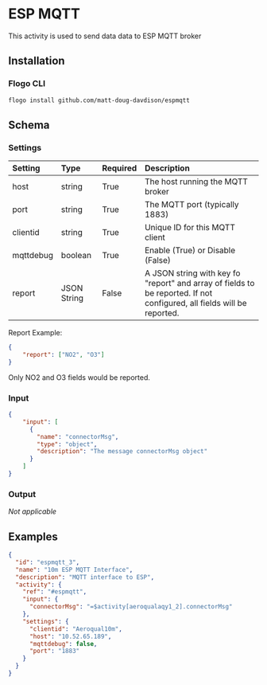 # ESP MQTT
This activity is used to send data data to ESP MQTT broker

## Installation
### Flogo CLI
```bash
flogo install github.com/matt-doug-davdison/espmqtt
```

## Schema

### Settings

| Setting     | Type   | Required  | Description |
|:------------|:-------|:----------|:------------|
| host  | string      | True | The host running the MQTT broker|
| port | string | True | The MQTT port (typically 1883)|
| clientid | string | True | Unique ID for this MQTT client|
| mqttdebug | boolean | True | Enable (True) or Disable (False) |
| report | JSON String | False | A JSON string with key fo "report" and array of fields to be reported. If not configured, all fields will be reported. |

Report Example:
```json
{
    "report": ["NO2", "O3"]
}
```
Only NO2 and O3 fields would be reported.

### Input
```json
{
    "input": [
      {
        "name": "connectorMsg",
        "type": "object",
        "description": "The message connectorMsg object"
      }
    ]
}
```
### Output

*Not applicable*

## Examples
```json
{
  "id": "espmqtt_3",
  "name": "10m ESP MQTT Interface",
  "description": "MQTT interface to ESP",
  "activity": {
    "ref": "#espmqtt",
    "input": {
      "connectorMsg": "=$activity[aeroqualaqy1_2].connectorMsg"
    },
    "settings": {
      "clientid": "Aeroqual10m",
      "host": "10.52.65.189",
      "mqttdebug": false,
      "port": "1883"
    }
  }
}
```

